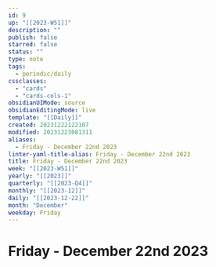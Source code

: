 ```yaml
---
id: 9
up: "[[2023-W51]]"
description: ""
publish: false
starred: false
status: ""
type: note
tags:
  - periodic/daily
cssclasses:
  - "cards"
  - "cards-cols-1"
obsidianUIMode: source
obsidianEditingMode: live
template: "[[Daily]]"
created: 20231222122107
modified: 20231223081311
aliases:
  - Friday - December 22nd 2023
linter-yaml-title-alias: Friday - December 22nd 2023
title: Friday - December 22nd 2023
week: "[[2023-W51]]"
yearly: "[[2023]]"
quarterly: "[[2023-Q4]]"
monthly: "[[2023-12]]"
daily: "[[2023-12-22]]"
month: "December"
weekday: Friday
---
```


# Friday - December 22nd 2023
